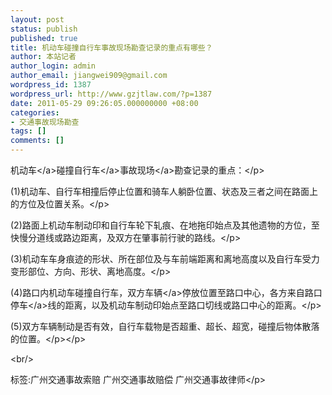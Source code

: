 ```yaml
---
layout: post
status: publish
published: true
title: 机动车碰撞自行车事故现场勘查记录的重点有哪些？
author: 本站记者
author_login: admin
author_email: jiangwei909@gmail.com
wordpress_id: 1387
wordpress_url: http://www.gzjtlaw.com/?p=1387
date: 2011-05-29 09:26:05.000000000 +08:00
categories:
- 交通事故现场勘查
tags: []
comments: []
---
```

<p><p><a>机动车<&#47;a>碰撞<a>自行车<&#47;a><a>事故现场<&#47;a>勘查记录的重点：<&#47;p><p>(1)机动车、自行车相撞后停止位置和骑车人躺卧位置、状态及三者之间在路面上的方位及位置关系。<&#47;p><p>(2)路面上机动车制动印和自行车轮下轧痕、在地拖印始点及其他遗物的方位，至快慢分道线或路边距离，及双方在肇事前行驶的路线。<&#47;p><p>(3)机动车车身痕迹的形状、所在部位及与车前端距离和离地高度以及自行车受力变形部位、方向、形状、离地高度。<&#47;p><p>(4)路口内机动车碰撞自行车，双方<a>车辆<&#47;a>停放位置至路口中心，各方来自路口<a>停车<&#47;a>线的距离，以及机动车制动印始点至路口切线或路口中心的距离。<&#47;p><p>(5)双方车辆制动是否有效，自行车载物是否超重、超长、超宽，碰撞后物体散落的位置。<&#47;p><&#47;p><br&#47;><p>标签:广州交通事故索赔 广州交通事故赔偿 广州交通事故律师<&#47;p>
